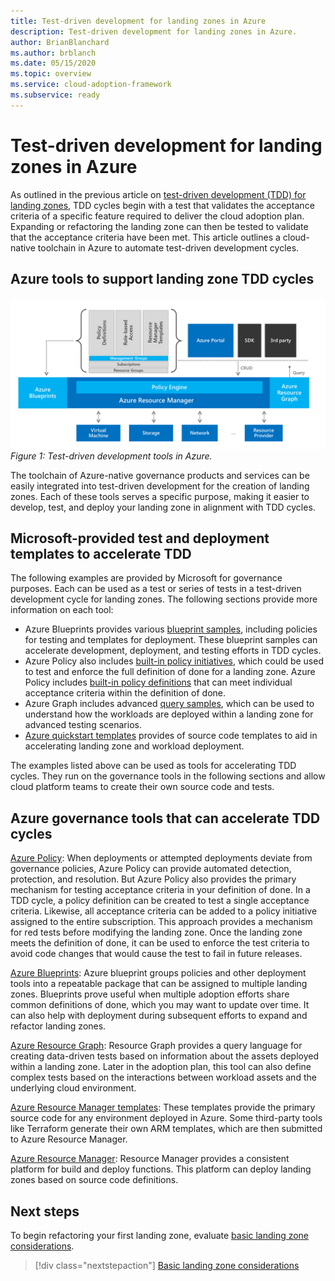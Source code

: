 ```yaml
---
title: Test-driven development for landing zones in Azure
description: Test-driven development for landing zones in Azure.
author: BrianBlanchard
ms.author: brblanch
ms.date: 05/15/2020
ms.topic: overview
ms.service: cloud-adoption-framework
ms.subservice: ready
---
```


# Test-driven development for landing zones in Azure

As outlined in the previous article on [test-driven development (TDD) for landing zones](./test-driven-development.md), TDD cycles begin with a test that validates the acceptance criteria of a specific feature required to deliver the cloud adoption plan. Expanding or refactoring the landing zone can then be tested to validate that the acceptance criteria have been met. This article outlines a cloud-native toolchain in Azure to automate test-driven development cycles.

## Azure tools to support landing zone TDD cycles

![Test-driven development tools in Azure](../../_images/ready/azure-tdd-tools.png)
_Figure 1: Test-driven development tools in Azure._

The toolchain of Azure-native governance products and services can be easily integrated into test-driven development for the creation of landing zones. Each of these tools serves a specific purpose, making it easier to develop, test, and deploy your landing zone in alignment with TDD cycles.

## Microsoft-provided test and deployment templates to accelerate TDD

The following examples are provided by Microsoft for governance purposes. Each can be used as a test or series of tests in a test-driven development cycle for landing zones. The following sections provide more information on each tool:

- Azure Blueprints provides various [blueprint samples](https://docs.microsoft.com/azure/governance/blueprints/samples), including policies for testing and templates for deployment. These blueprint samples can accelerate development, deployment, and testing efforts in TDD cycles.
- Azure Policy also includes [built-in policy initiatives](https://docs.microsoft.com/azure/governance/policy/samples/built-in-initiatives), which could be used to test and enforce the full definition of done for a landing zone. Azure Policy includes [built-in policy definitions](https://docs.microsoft.com/azure/governance/policy/samples/built-in-policies) that can meet individual acceptance criteria within the definition of done.
- Azure Graph includes advanced [query samples](https://docs.microsoft.com/azure/governance/resource-graph/samples/advanced), which can be used to understand how the workloads are deployed within a landing zone for advanced testing scenarios.
- [Azure quickstart templates](https://azure.microsoft.com/resources/templates) provides of source code templates to aid in accelerating landing zone and workload deployment.

The examples listed above can be used as tools for accelerating TDD cycles. They run on the governance tools in the following sections and allow cloud platform teams to create their own source code and tests.

## Azure governance tools that can accelerate TDD cycles

[Azure Policy](https://docs.microsoft.com/azure/governance/policy): When deployments or attempted deployments deviate from governance policies, Azure Policy can provide automated detection, protection, and resolution. But Azure Policy also provides the primary mechanism for testing acceptance criteria in your definition of done. In a TDD cycle, a policy definition can be created to test a single acceptance criteria. Likewise, all acceptance criteria can be added to a policy initiative assigned to the entire subscription. This approach provides a mechanism for red tests before modifying the landing zone. Once the landing zone meets the definition of done, it can be used to enforce the test criteria to avoid code changes that would cause the test to fail in future releases.

[Azure Blueprints](https://docs.microsoft.com/azure/governance/blueprints): Azure blueprint groups policies and other deployment tools into a repeatable package that can be assigned to multiple landing zones. Blueprints prove useful when multiple adoption efforts share common definitions of done, which you may want to update over time. It can also help with deployment during subsequent efforts to expand and refactor landing zones.

[Azure Resource Graph](https://docs.microsoft.com/azure/governance/resource-graph/overview): Resource Graph provides a query language for creating data-driven tests based on information about the assets deployed within a landing zone. Later in the adoption plan, this tool can also define complex tests based on the interactions between workload assets and the underlying cloud environment.

[Azure Resource Manager templates](https://docs.microsoft.com/azure/azure-resource-manager/templates/overview): These templates provide the primary source code for any environment deployed in Azure. Some third-party tools like Terraform generate their own ARM templates, which are then submitted to Azure Resource Manager.

[Azure Resource Manager](https://docs.microsoft.com/azure/azure-resource-manager/management/overview): Resource Manager provides a consistent platform for build and deploy functions. This platform can deploy landing zones based on source code definitions.

## Next steps

To begin refactoring your first landing zone, evaluate [basic landing zone considerations](./basic-considerations.md).

> [!div class="nextstepaction"]
> [Basic landing zone considerations](./basic-considerations.md)
